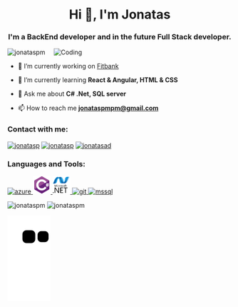 <h1 align="center">Hi 👋, I'm Jonatas</h1>
<h3 align="center">I'm a BackEnd developer and in the future Full Stack developer.</h3>
<img align="right" alt="Coding" width="400" src="https://media1.giphy.com/media/qgQUggAC3Pfv687qPC/giphy.gif?cid=ecf05e478d2a5nfei8a5zp11rs4p04ucpji2q9sx7g3iq1gk&rid=giphy.gif&ct=g">

<p align="left"> <img src="https://komarev.com/ghpvc/?username=jonataspm&label=Profile%20views&color=0e75b6&style=flat" alt="jonataspm" /> </p>

- 🔭 I’m currently working on [Fitbank](https://fitbank.com.br/)

- 🌱 I’m currently learning **React & Angular, HTML & CSS**

- 💬 Ask me about **C# .Net, SQL server**

- 📫 How to reach me **jonataspmpm@gmail.com**

<h3 align="left">Contact with me:</h3>
<p align="left">
<a href="mailto:jonataspmpm@gmail.com" target="blank"><img align="center" src="https://logodownload.org/wp-content/uploads/2018/03/gmail-logo-16.png" alt="jonatasp" height="30" width="40" /></a>
<a href="https://linkedin.com/in/jonatasp" target="blank"><img align="center" src="https://raw.githubusercontent.com/rahuldkjain/github-profile-readme-generator/master/src/images/icons/Social/linked-in-alt.svg" alt="jonatasp" height="30" width="40" /></a>
<a href="https://instagram.com/jonatasad" target="blank"><img align="center" src="https://raw.githubusercontent.com/rahuldkjain/github-profile-readme-generator/master/src/images/icons/Social/instagram.svg" alt="jonatasad" height="28" width="30" /></a>
</p>

<h3 align="left">Languages and Tools:</h3>
<p align="left"> <a href="https://azure.microsoft.com/en-in/" target="_blank" rel="noreferrer"> <img src="https://www.vectorlogo.zone/logos/microsoft_azure/microsoft_azure-icon.svg" alt="azure" width="40" height="40"/> </a> <a href="https://www.w3schools.com/cs/" target="_blank" rel="noreferrer"> <img src="https://raw.githubusercontent.com/devicons/devicon/master/icons/csharp/csharp-original.svg" alt="csharp" width="40" height="40"/> </a> <a href="https://dotnet.microsoft.com/" target="_blank" rel="noreferrer"> <img src="https://raw.githubusercontent.com/devicons/devicon/master/icons/dot-net/dot-net-original-wordmark.svg" alt="dotnet" width="40" height="40"/> </a> <a href="https://git-scm.com/" target="_blank" rel="noreferrer"> <img src="https://www.vectorlogo.zone/logos/git-scm/git-scm-icon.svg" alt="git" width="40" height="40"/> </a> <a href="https://www.microsoft.com/en-us/sql-server" target="_blank" rel="noreferrer"> <img src="https://www.svgrepo.com/show/303229/microsoft-sql-server-logo.svg" alt="mssql" width="40" height="40"/> </a> </p>

<div>
<img height="180em" src="https://github-readme-stats.vercel.app/api/top-langs?username=jonataspm&show_icons=true&locale=en&layout=compact&theme=dracula" alt="jonataspm"/>
<img height="180em" src="https://github-readme-stats.vercel.app/api?username=jonataspm&show_icons=true&locale=en&theme=dracula" alt="jonataspm" /> 
</div>

<div> 
 
  ![Snake animation](https://github.com/rafaballerini/rafaballerini/blob/output/github-contribution-grid-snake.svg)
 
</div>
